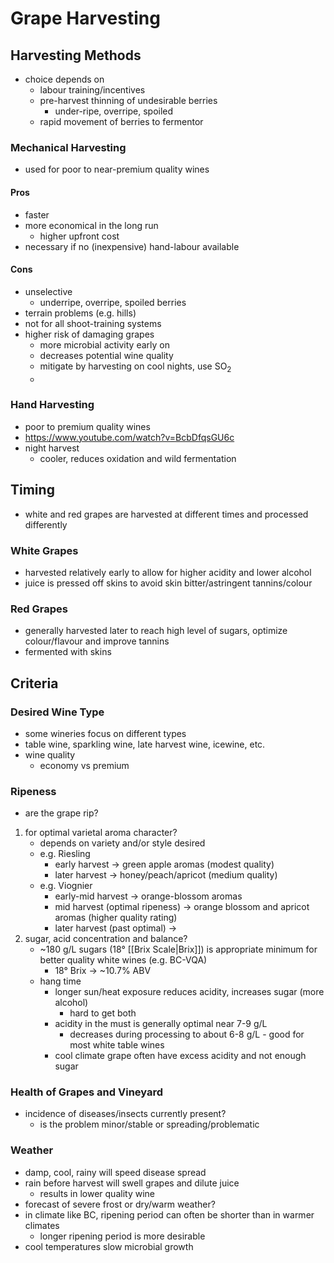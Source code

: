 # Grape Harvesting
## Harvesting Methods
- choice depends on
	- labour training/incentives
	- pre-harvest thinning of undesirable berries
		- under-ripe, overripe, spoiled
	- rapid movement of berries to fermentor
### Mechanical Harvesting
- used for poor to near-premium quality wines
#### Pros
- faster
- more economical in the long run
	- higher upfront cost
- necessary if no (inexpensive) hand-labour available
#### Cons
- unselective
	- underripe, overripe, spoiled berries
- terrain problems (e.g. hills)
- not for all shoot-training systems
- higher risk of damaging grapes
	- more microbial activity early on
	- decreases potential wine quality
	- mitigate by harvesting on cool nights, use SO$_2$
	- 
### Hand Harvesting
- poor to premium quality wines
- https://www.youtube.com/watch?v=BcbDfqsGU6c
- night harvest
	- cooler, reduces oxidation and wild fermentation
## Timing
- white and red grapes are harvested at different times and processed differently
### White Grapes
- harvested relatively early to allow for higher acidity and lower alcohol
- juice is pressed off skins to avoid skin bitter/astringent tannins/colour
### Red Grapes
- generally harvested later to reach high level of sugars, optimize colour/flavour and improve tannins
- fermented with skins
## Criteria
### Desired Wine Type
- some wineries focus on different types
- table wine, sparkling wine, late harvest wine, icewine, etc.
- wine quality
	- economy vs premium
### Ripeness
- are the grape rip?
1. for optimal varietal aroma character?
	- depends on variety and/or style desired
	- e.g. Riesling
		- early harvest -> green apple aromas (modest quality)
		- later harvest -> honey/peach/apricot (medium quality)
	- e.g. Viognier
		- early-mid harvest -> orange-blossom aromas
		- mid harvest (optimal ripeness) -> orange blossom and apricot aromas (higher quality rating)
		- later harvest (past optimal) -> 
2. sugar, acid concentration and balance?
	- ~180 g/L sugars (18° [[Brix Scale|Brix]]) is appropriate minimum for better quality white wines (e.g. BC-VQA)
		- 18° Brix -> ~10.7% ABV
	- hang time
		- longer sun/heat exposure reduces acidity, increases sugar (more alcohol)
			- hard to get both
		- acidity in the must is generally optimal near 7-9 g/L
			- decreases during processing to about 6-8 g/L - good for most white table wines
		- cool climate grape often have excess acidity and not enough sugar
### Health of Grapes and Vineyard
- incidence of diseases/insects currently present?
	- is the problem minor/stable or spreading/problematic
### Weather
- damp, cool, rainy will speed disease spread
- rain before harvest will swell grapes and dilute juice
	- results in lower quality wine
- forecast of severe frost or dry/warm weather?
- in climate like BC, ripening period can often be shorter than in warmer climates
	- longer ripening period is more desirable
- cool temperatures slow microbial growth